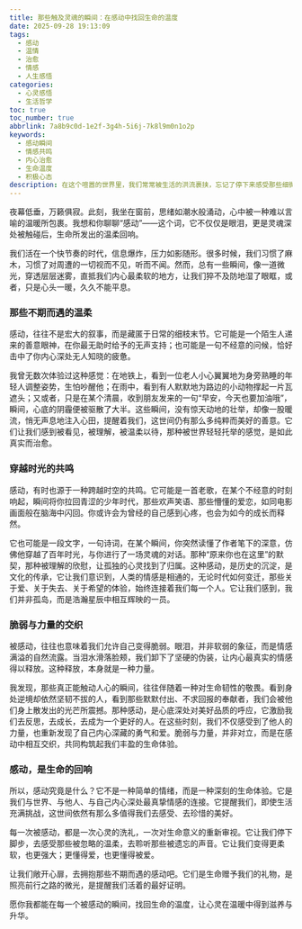 ```yaml
---
title: 那些触及灵魂的瞬间：在感动中找回生命的温度
date: 2025-09-28 19:13:09
tags:
  - 感动
  - 温情
  - 治愈
  - 情感
  - 人生感悟
categories:
  - 心灵感悟
  - 生活哲学
toc: true
toc_number: true
abbrlink: 7a8b9c0d-1e2f-3g4h-5i6j-7k8l9m0n1o2p
keywords:
  - 感动瞬间
  - 情感共鸣
  - 内心治愈
  - 生命温度
  - 积极心态
description: 在这个喧嚣的世界里，我们常常被生活的洪流裹挟，忘记了停下来感受那些细微却深刻的感动。本文将带你走进内心深处，探索那些不期而遇的温柔、穿越时光的共鸣，以及脆弱与力量交织的瞬间。让我们一起在感动中找回生命的温度，重新连接人与人之间最真挚的情感，让心灵得到滋养与升华。
---
```


夜幕低垂，万籁俱寂。此刻，我坐在窗前，思绪如潮水般涌动，心中被一种难以言喻的温暖所包裹。我想和你聊聊“感动”——这个词，它不仅仅是眼泪，更是灵魂深处被触碰后，生命所发出的温柔回响。

我们活在一个快节奏的时代，信息爆炸，压力如影随形。很多时候，我们习惯了麻木，习惯了对周遭的一切视而不见，听而不闻。然而，总有一些瞬间，像一道微光，穿透层层迷雾，直抵我们内心最柔软的地方，让我们猝不及防地湿了眼眶，或者，只是心头一暖，久久不能平息。

### 那些不期而遇的温柔

感动，往往不是宏大的叙事，而是藏匿于日常的细枝末节。它可能是一个陌生人递来的善意眼神，在你最无助时给予的无声支持；也可能是一句不经意的问候，恰好击中了你内心深处无人知晓的疲惫。

我曾无数次体验过这种感觉：在地铁上，看到一位老人小心翼翼地为身旁熟睡的年轻人调整姿势，生怕吵醒他；在雨中，看到有人默默地为路边的小动物撑起一片瓦遮头；又或者，只是在某个清晨，收到朋友发来的一句“早安，今天也要加油哦”，瞬间，心底的阴霾便被驱散了大半。这些瞬间，没有惊天动地的壮举，却像一股暖流，悄无声息地注入心田，提醒着我们，这世间仍有那么多纯粹而美好的善意。它们让我们感到被看见，被理解，被温柔以待，那种被世界轻轻托举的感觉，是如此真实而治愈。

### 穿越时光的共鸣

感动，有时也源于一种跨越时空的共鸣。它可能是一首老歌，在某个不经意的时刻响起，瞬间将你拉回青涩的少年时代，那些欢声笑语、那些懵懂的爱恋，如同电影画面般在脑海中闪回。你或许会为曾经的自己感到心疼，也会为如今的成长而释然。

它也可能是一段文字，一句诗词，在某个瞬间，你突然读懂了作者笔下的深意，仿佛他穿越了百年时光，与你进行了一场灵魂的对话。那种“原来你也在这里”的默契，那种被理解的欣慰，让孤独的心灵找到了归属。这种感动，是历史的沉淀，是文化的传承，它让我们意识到，人类的情感是相通的，无论时代如何变迁，那些关于爱、关于失去、关于希望的体验，始终连接着我们每一个人。它让我们感到，我们并非孤岛，而是浩瀚星辰中相互辉映的一员。

### 脆弱与力量的交织

被感动，往往也意味着我们允许自己变得脆弱。眼泪，并非软弱的象征，而是情感满溢的自然流露。当泪水滑落脸颊，我们卸下了坚硬的伪装，让内心最真实的情感得以释放。这种释放，本身就是一种力量。

我发现，那些真正能触动人心的瞬间，往往伴随着一种对生命韧性的敬畏。看到身处逆境却依然坚韧不拔的人，看到那些默默付出、不求回报的奉献者，我们会被他们身上散发出的光芒所震撼。那种感动，是心底深处对美好品质的呼应，它激励我们去反思，去成长，去成为一个更好的人。在这些时刻，我们不仅感受到了他人的力量，也重新发现了自己内心深藏的勇气和爱。脆弱与力量，并非对立，而是在感动中相互交织，共同构筑起我们丰盈的生命体验。

### 感动，是生命的回响

所以，感动究竟是什么？它不是一种简单的情绪，而是一种深刻的生命体验。它是我们与世界、与他人、与自己内心深处最真挚情感的连接。它提醒我们，即使生活充满挑战，这世间依然有那么多值得我们去感受、去珍惜的美好。

每一次被感动，都是一次心灵的洗礼，一次对生命意义的重新审视。它让我们停下脚步，去感受那些被忽略的温柔，去聆听那些被遗忘的声音。它让我们变得更柔软，也更强大；更懂得爱，也更懂得被爱。

让我们敞开心扉，去拥抱那些不期而遇的感动吧。它们是生命赠予我们的礼物，是照亮前行之路的微光，是提醒我们活着的最好证明。

愿你我都能在每一个被感动的瞬间，找回生命的温度，让心灵在温暖中得到滋养与升华。